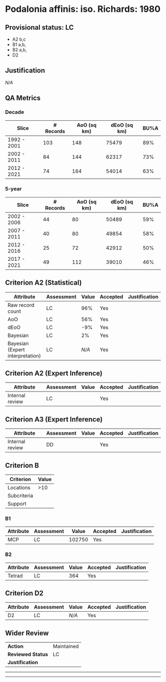 # Podalonia affinis: iso. Richards: 1980
## Provisional status: LC
- A2 b,c
- B1 a,b, 
- B2 a,b, 
- D2

## Justification
*N/A*
## QA Metrics
### Decade
| Slice | # Records | AoO (sq km) | dEoO (sq km) |BU%A |
|---|---|---|---|---|
|1992 - 2001|103|148|75479|89%|
|2002 - 2011|84|144|62317|73%|
|2012 - 2021|74|164|54014|63%|
### 5-year
| Slice | # Records | AoO (sq km) | dEoO (sq km) |BU%A |
|---|---|---|---|---|
|2002 - 2006|44|80|50489|59%|
|2007 - 2011|40|80|49854|58%|
|2012 - 2016|25|72|42912|50%|
|2017 - 2021|49|112|39010|46%|
## Criterion A2 (Statistical)
|Attribute|Assessment|Value|Accepted|Justification
|---|---|---|---|---|
|Raw record count|LC|96%|Yes||
|AoO|LC|56%|Yes||
|dEoO|LC|-9%|Yes||
|Bayesian|LC|2%|Yes||
|Bayesian (Expert interpretation)|LC|*N/A*|Yes||
## Criterion A2 (Expert Inference)
|Attribute|Assessment|Value|Accepted|Justification
|---|---|---|---|---|
|Internal review|LC||Yes||
## Criterion A3 (Expert Inference)
|Attribute|Assessment|Value|Accepted|Justification
|---|---|---|---|---|
|Internal review|DD||Yes||
## Criterion B
|Criterion| Value|
|---|---|
|Locations|>10|
|Subcriteria||
|Support||
### B1
|Attribute|Assessment|Value|Accepted|Justification
|---|---|---|---|---|
|MCP|LC|102750|Yes||
### B2
|Attribute|Assessment|Value|Accepted|Justification
|---|---|---|---|---|
|Tetrad|LC|364|Yes||
## Criterion D2
|Attribute|Assessment|Value|Accepted|Justification
|---|---|---|---|---|
|D2|LC|*N/A*|Yes||
## Wider Review
|  |  |
|---|---|
|**Action**|Maintained|
|**Reviewed Status**|LC|
|**Justification**||
---
 ---
 <br><br>
